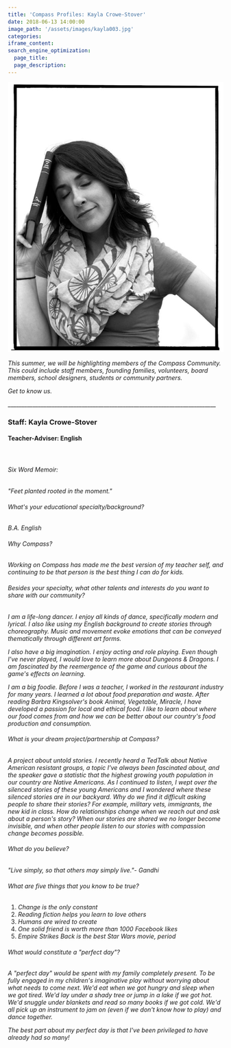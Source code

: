 ```yaml
---
title: 'Compass Profiles: Kayla Crowe-Stover'
date: 2018-06-13 14:00:00
image_path: '/assets/images/kayla003.jpg'
categories:
iframe_content:
search_engine_optimization:
  page_title:
  page_description:
---
```


![](/assets/images/kayla003.jpg)

*This summer, we will be highlighting members of the Compass Community.&nbsp; This could include staff members, founding families, volunteers, board members, school designers, students or community partners.*

*Get to know us.*

\_\_\_\_\_\_\_\_\_\_\_\_\_\_\_\_\_\_\_\_\_\_\_\_\_\_\_\_\_\_\_\_\_\_\_\_\_\_\_\_\_\_\_\_\_\_\_\_\_\_\_\_\_\_\_\_\_\_\_\_\_\_\_\_\_\_\_\_\_\_\_\_\_\_\_\_

### Staff: Kayla Crowe-Stover

#### Teacher-Adviser: English

#### &nbsp;

###### Six Word Memoir:&nbsp;

*"Feet planted rooted in the moment."*

###### What's your educational specialty/background?

*B.A. English*

###### Why Compass?

*Working on Compass has made me the best version of my teacher self, and continuing to be that person is the best thing I can do for kids.*

###### Besides your specialty, what other talents and interests do you want to share with our community?

*I am a life-long dancer. I enjoy all kinds of dance, specifically modern and lyrical. I also like using my English background to create stories through choreography. Music and movement evoke emotions that can be conveyed thematically through different art forms.*

*I also have a big imagination. I enjoy acting and role playing. Even though I've never played, I would love to learn more about Dungeons & Dragons. I am fascinated by the reemergence of the game and curious about the game's effects on learning.*

*I am a big foodie. Before I was a teacher, I worked in the restaurant industry for many years. I learned a lot about food preparation and waste. After reading Barbra Kingsolver's book Animal, Vegetable, Miracle, I have developed a passion for local and ethical food. I like to learn about where our food comes from and how we can be better about our country's food production and consumption.*

###### What is your dream project/partnership at Compass?

*A project about untold stories. I recently heard a TedTalk about Native American resistant groups, a topic I've always been fascinated about, and the speaker gave a statistic that the highest growing youth population in our country are Native Americans. As I continued to listen, I wept over the silenced stories of these young Americans and I wondered where these silenced stories are in our backyard. Why do we find it difficult asking people to share their stories? For example, military vets, immigrants, the new kid in class. How do relationships change when we reach out and ask about a person's story? When our stories are shared we no longer become invisible, and when other people listen to our stories with compassion change becomes possible.*

###### What do you believe?

*"Live simply, so that others may simply live."- Gandhi*

###### What are five things that you know to be true?

1. *Change is the only constant*
2. *Reading fiction helps you learn to love others*
3. *Humans are wired to create*
4. *One solid friend is worth more than 1000 Facebook likes*
5. *Empire Strikes Back is the best Star Wars movie, period*

###### What would constitute a "perfect day"?

*A "perfect day" would be spent with my family completely present. To be fully engaged in my children's imaginative play without worrying about what needs to come next. We'd eat when we got hungry and sleep when we got tired. We'd lay under a shady tree or jump in a lake if we got hot. We'd snuggle under blankets and read so many books if we got cold. We'd all pick up an instrument to jam on (even if we don't know how to play) and dance together.*

*The best part about my perfect day is that I've been privileged to have already had so many!*

&nbsp;